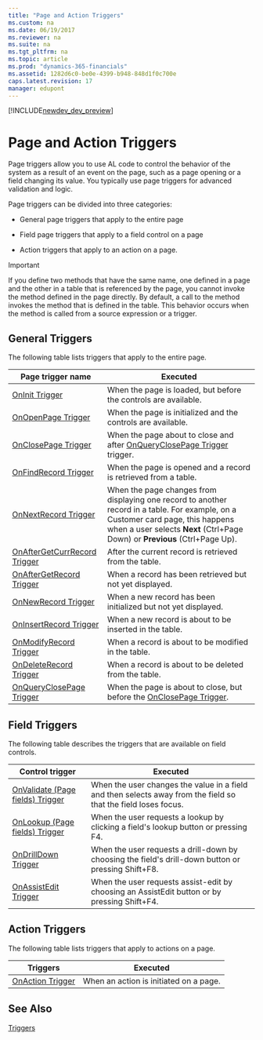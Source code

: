 ```yaml
---
title: "Page and Action Triggers"
ms.custom: na
ms.date: 06/19/2017
ms.reviewer: na
ms.suite: na
ms.tgt_pltfrm: na
ms.topic: article
ms.prod: "dynamics-365-financials"
ms.assetid: 1282d6c0-be0e-4399-b948-848d1f0c700e
caps.latest.revision: 17
manager: edupont
---
```


[!INCLUDE[newdev_dev_preview](../includes/newdev_dev_preview.md)]

# Page and Action Triggers
Page triggers allow you to use AL code to control the behavior of the system as a result of an event on the page, such as a page opening or a field changing its value. You typically use page triggers for advanced validation and logic.  

 Page triggers can be divided into three categories:  

-   General page triggers that apply to the entire page  

-   Field page triggers that apply to a field control on a page  

-   Action triggers that apply to an action on a page.  

> [!IMPORTANT]  
>  If you define two methods that have the same name, one defined in a page and the other in a table that is referenced by the page, you cannot invoke the method defined in the page directly. By default, a call to the method invokes the method that is defined in the table. This behavior occurs when the method is called from a source expression or a trigger.  

## General Triggers  
 The following table lists triggers that apply to the entire page.  

|Page trigger name|Executed|  
|-----------------------|--------------|  
|[OnInit Trigger](devenv-oninit-trigger.md)|When the page is loaded, but before the controls are available.|  
|[OnOpenPage Trigger](devenv-onopenpage-trigger.md)|When the page is initialized and the controls are available.|  
|[OnClosePage Trigger](devenv-onclosepage-trigger.md)|When the page about to close and after [OnQueryClosePage Trigger](devenv-onqueryclosepage-trigger.md) trigger.|  
|[OnFindRecord Trigger](devenv-onfindrecord-trigger.md)|When the page is opened and a record is retrieved from a table.|  
|[OnNextRecord Trigger](devenv-onnextrecord-Trigger.md)|When the page changes from displaying one record to another record in a table. For example, on a Customer card page, this happens when a user selects **Next** (Ctrl+Page Down) or **Previous** (Ctrl+Page Up).|  
|[OnAfterGetCurrRecord Trigger](devenv-onaftergetcurrrecord-trigger.md)|After the current record is retrieved from the table.|  
|[OnAfterGetRecord Trigger](devenv-onaftergetrecord-trigger.md)|When a record has been retrieved but not yet displayed.|  
|[OnNewRecord Trigger](devenv-onnewrecord-trigger.md)|When a new record has been initialized but not yet displayed.|  
|[OnInsertRecord Trigger](devenv-oninsertrecord-trigger.md)|When a new record is about to be inserted in the table.|  
|[OnModifyRecord Trigger](devenv-onmodifyrecord-trigger.md)|When a record is about to be modified in the table.|  
|[OnDeleteRecord Trigger](devenv-ondeleterecord-trigger.md)|When a record is about to be deleted from the table.|  
|[OnQueryClosePage Trigger](devenv-onqueryclosepage-trigger.md)|When the page is about to close, but before the [OnClosePage Trigger](devenv-onclosepage-trigger.md).|  

## Field Triggers  
 The following table describes the triggers that are available on field controls.  

|Control trigger|Executed|  
|---------------------|--------------|  
|[OnValidate (Page fields) Trigger](devenv-onvalidate-page-fields-trigger.md)|When the user changes the value in a field and then selects away from the field so that the field loses focus.|  
|[OnLookup (Page fields) Trigger](devenv-onlookup-page-fields-trigger.md)|When the user requests a lookup by clicking a field's lookup button or pressing F4.|  
|[OnDrillDown Trigger](devenv-ondrilldown-trigger.md)|When the user requests a drill-down by choosing the field's drill-down button or pressing Shift+F8.|  
|[OnAssistEdit Trigger](devenv-onassistedit-trigger.md)|When the user requests assist-edit by choosing an AssistEdit button or by pressing Shift+F4.|  

<!--NAV |[OnControlAddin Trigger](devenv-oncontroladdin-trigger.md)|When a control add-in is initiated on a page.| -->

## Action Triggers  
 The following table lists triggers that apply to actions on a page.  

|Triggers|Executed|  
|--------------|--------------|  
|[OnAction Trigger](devenv-onaction-trigger.md)|When an action is initiated on a page.|  

## See Also  
 [Triggers](devenv-triggers.md)
